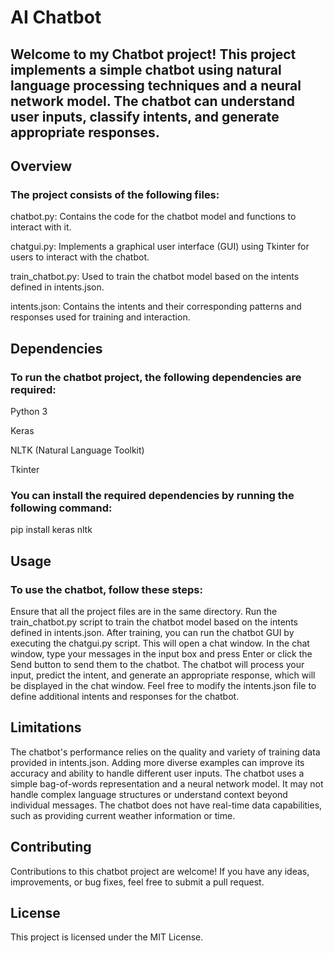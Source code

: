 # AI Chatbot
## Welcome to my Chatbot project! This project implements a simple chatbot using natural language processing techniques and a neural network model. The chatbot can understand user inputs, classify intents, and generate appropriate responses.

## Overview
### The project consists of the following files:

chatbot.py: Contains the code for the chatbot model and functions to interact with it.

chatgui.py: Implements a graphical user interface (GUI) using Tkinter for users to interact with the chatbot.

train_chatbot.py: Used to train the chatbot model based on the intents defined in intents.json.

intents.json: Contains the intents and their corresponding patterns and responses used for training and interaction.

## Dependencies
### To run the chatbot project, the following dependencies are required:

Python 3

Keras

NLTK (Natural Language Toolkit)

Tkinter

### You can install the required dependencies by running the following command:

pip install keras nltk

## Usage
### To use the chatbot, follow these steps:

Ensure that all the project files are in the same directory.
Run the train_chatbot.py script to train the chatbot model based on the intents defined in intents.json.
After training, you can run the chatbot GUI by executing the chatgui.py script. This will open a chat window.
In the chat window, type your messages in the input box and press Enter or click the Send button to send them to the chatbot.
The chatbot will process your input, predict the intent, and generate an appropriate response, which will be displayed in the chat window.
Feel free to modify the intents.json file to define additional intents and responses for the chatbot.

## Limitations
The chatbot's performance relies on the quality and variety of training data provided in intents.json. Adding more diverse examples can improve its accuracy and ability to handle different user inputs.
The chatbot uses a simple bag-of-words representation and a neural network model. It may not handle complex language structures or understand context beyond individual messages.
The chatbot does not have real-time data capabilities, such as providing current weather information or time.

## Contributing
Contributions to this chatbot project are welcome! If you have any ideas, improvements, or bug fixes, feel free to submit a pull request.

## License
This project is licensed under the MIT License.
